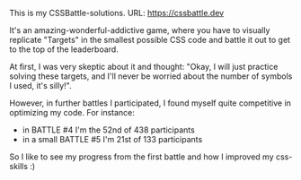 This is my CSSBattle-solutions. URL: https://cssbattle.dev

It's an amazing-wonderful-addictive game, where you have to visually replicate "Targets" in the smallest possible CSS code and battle it out to get to the top of the leaderboard.


At first, I was very skeptic about it and thought: "Okay, I will just practice solving these targets, and I'll never be worried about
the number of symbols I used, it's silly!".

However, in further battles I participated, I found myself quite competitive in optimizing my code. For instance:
- in BATTLE #4 I'm the 52nd of 438 participants
- in a small BATTLE #5 I'm 21st of 133 participants

So I like to see my progress from the first battle and how I improved my css-skills :)
